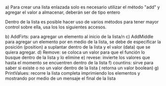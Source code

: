 a) Para crear una lista enlazada solo es necesario utilizar el método "add" y agregar el valor a almacenar, deberán ser de tipo entero

Dentro de la lista es posible hacer uso de varios métodos para tener mayor control sobre ella, usa los los siguientes accesos.

b) AddFirts: para agregar un elemento al inicio de la lista/n 
c) AddMiddle para agregar un elemento por en medio de la lista, se debe de especificar la posición (position) a suplantar dentro de la lista y el 
   valor (data) que se quiera agregar.
d) Remove: se coloca un valor para que el función lo busque dentro de la lista y lo elimine 
e) revese: invierte los valores que hasta el momento se encuentren dentro de la lista 
f) countins: sirve para saber si existe o no un valor dentro de la lista ( retorna un valor boolean)
g) PrintValues: recorre la lista completa imprimiendo los elementos y mostrando por medio de un mensaje el final de la lista 
